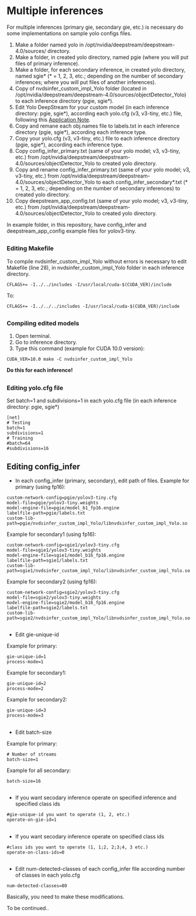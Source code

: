 # Multiple inferences

For multiple inferences (primary gie, secondary gie, etc.) is necessary do some implementations on sample yolo configs files.

1. Make a folder named yolo in /opt/nvidia/deepstream/deepstream-4.0/sources/ directory.
2. Make a folder, in created yolo directory, named pgie (where you will put files of primary inference).
3. Make a folder, for each secondary inference, in created yolo directory, named sgie* (* = 1, 2, 3, etc.; depending on the number of secondary inferences; where you will put files of another inferences).
4. Copy of nvdsinfer_custom_impl_Yolo folder (located in /opt/nvidia/deepstream/deepstream-4.0/sources/objectDetector_Yolo) to each inference directory (pgie, sgie*).
5. Edit Yolo DeepStream for your custom model (in each inference directory: pgie, sgie*), according each yolo.cfg (v3, v3-tiny, etc.) file, following this [Application Note](https://docs.nvidia.com/metropolis/deepstream/4.0/Custom_YOLO_Model_in_the_DeepStream_YOLO_App.pdf).
6. Copy and remane each obj.names file to labels.txt in each inference directory (pgie, sgie*), according each inference type.
7. Copy your yolo.cfg (v3, v3-tiny, etc.) file to each inference directory (pgie, sgie*), according each inference type.
8. Copy config_infer_primary.txt (same of your yolo model; v3, v3-tiny, etc.) from /opt/nvidia/deepstream/deepstream-4.0/sources/objectDetector_Yolo to created yolo directory.
8. Copy and rename config_infer_primary.txt (same of your yolo model; v3, v3-tiny, etc.) from /opt/nvidia/deepstream/deepstream-4.0/sources/objectDetector_Yolo to each config_infer_secondary*.txt (* = 1, 2, 3, etc.; depending on the number of secondary inferences) to created yolo directory.
9. Copy deepstream_app_config.txt (same of your yolo model; v3, v3-tiny, etc.) from /opt/nvidia/deepstream/deepstream-4.0/sources/objectDetector_Yolo to created yolo directory.

In example folder, in this repository, have config_infer and deepstream_app_config example files for yolov3-tiny.

##

### Editing Makefile
To compile nvdsinfer_custom_impl_Yolo without errors is necessary to edit Makefile (line 28), in nvdsinfer_custom_impl_Yolo folder in each inference directory.
```
CFLAGS+= -I../../includes -I/usr/local/cuda-$(CUDA_VER)/include
```
To:
```
CFLAGS+= -I../../../includes -I/usr/local/cuda-$(CUDA_VER)/include
```

##

### Compiling edited models
1. Open terminal.
2. Go to inference directory.
3. Type this command (example for CUDA 10.0 version):
```
CUDA_VER=10.0 make -C nvdsinfer_custom_impl_Yolo
```
**Do this for each inference!**

##

### Editing yolo.cfg file
Set batch=1 and subdivisions=1 in each yolo.cfg file (in each inference directory: pgie, sgie*) 
```
[net]
# Testing
batch=1
subdivisions=1
# Training
#batch=64
#subdivisions=16
```

## Editing config_infer
* In each config_infer (primary, secondary), edit path of files.
Example for primary (using fp16):
```
custom-network-config=pgie/yolov3-tiny.cfg
model-file=pgie/yolov3-tiny.weights
model-engine-file=pgie/model_b1_fp16.engine
labelfile-path=pgie/labels.txt
custom-lib-path=pgie/nvdsinfer_custom_impl_Yolo/libnvdsinfer_custom_impl_Yolo.so
```
Example for secondary1 (using fp16):
```
custom-network-config=sgie1/yolov3-tiny.cfg
model-file=sgie1/yolov3-tiny.weights
model-engine-file=sgie1/model_b16_fp16.engine
labelfile-path=sgie1/labels.txt
custom-lib-path=sgie1/nvdsinfer_custom_impl_Yolo/libnvdsinfer_custom_impl_Yolo.so
```
Example for secondary2 (using fp16):
```
custom-network-config=sgie2/yolov3-tiny.cfg
model-file=sgie2/yolov3-tiny.weights
model-engine-file=sgie2/model_b16_fp16.engine
labelfile-path=sgie2/labels.txt
custom-lib-path=sgie2/nvdsinfer_custom_impl_Yolo/libnvdsinfer_custom_impl_Yolo.so
```

##

* Edit gie-unique-id

Example for primary:
```
gie-unique-id=1
process-mode=1
```
Example for secondary1:
```
gie-unique-id=2
process-mode=2
```
Example for secondary2:
```
gie-unique-id=3
process-mode=3
```

##

* Edit batch-size

Example for primary:
```
# Number of streams
batch-size=1
```
Example for all secondary:
```
batch-size=16
```

##

* If you want secodary inference operate on specified inference and specified class ids
```
#gie-unique-id you want to operate (1, 2, etc.)
operate-on-gie-id=1
```

##

* If you want secodary inference operate on specified class ids
```
#class ids you want to operate (1, 1;2, 2;3;4, 3 etc.)
operate-on-class-ids=0
```

##

* Edit num-detected-classes of each config_infer file according number of classes in each yolo.cfg
```
num-detected-classes=80
```

Basically, you need to make these modifications.


To be continued..
